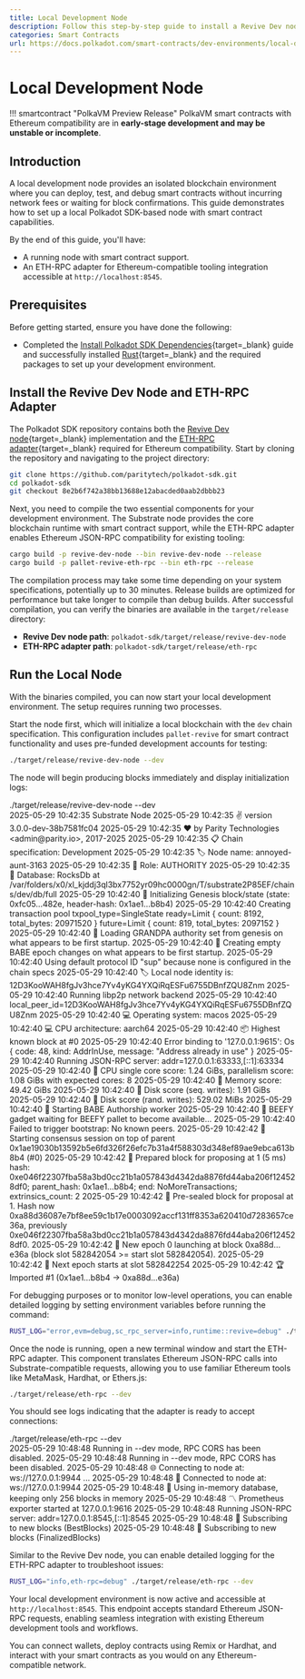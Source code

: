 ```yaml
---
title: Local Development Node
description: Follow this step-by-step guide to install a Revive Dev node and ETH-RPC adapter for smart contract development in a local environment.
categories: Smart Contracts
url: https://docs.polkadot.com/smart-contracts/dev-environments/local-dev-node/
---
```


# Local Development Node

!!! smartcontract "PolkaVM Preview Release"
    PolkaVM smart contracts with Ethereum compatibility are in **early-stage development and may be unstable or incomplete**.
## Introduction

A local development node provides an isolated blockchain environment where you can deploy, test, and debug smart contracts without incurring network fees or waiting for block confirmations. This guide demonstrates how to set up a local Polkadot SDK-based node with smart contract capabilities.

By the end of this guide, you'll have:

- A running node with smart contract support.
- An ETH-RPC adapter for Ethereum-compatible tooling integration accessible at `http://localhost:8545`.

## Prerequisites

Before getting started, ensure you have done the following:

- Completed the [Install Polkadot SDK Dependencies](/parachains/install-polkadot-sdk/){target=\_blank} guide and successfully installed [Rust](https://www.rust-lang.org/){target=\_blank} and the required packages to set up your development environment.

## Install the Revive Dev Node and ETH-RPC Adapter

The Polkadot SDK repository contains both the [Revive Dev node](https://github.com/paritytech/polkadot-sdk/tree/8e2b6f742a38bb13688e12abacded0aab2dbbb23/substrate/frame/revive/dev-node){target=\_blank} implementation and the [ETH-RPC adapter](https://github.com/paritytech/polkadot-sdk/tree/8e2b6f742a38bb13688e12abacded0aab2dbbb23/substrate/frame/revive/rpc){target=\_blank} required for Ethereum compatibility. Start by cloning the repository and navigating to the project directory:

```bash
git clone https://github.com/paritytech/polkadot-sdk.git
cd polkadot-sdk
git checkout 8e2b6f742a38bb13688e12abacded0aab2dbbb23
```

Next, you need to compile the two essential components for your development environment. The Substrate node provides the core blockchain runtime with smart contract support, while the ETH-RPC adapter enables Ethereum JSON-RPC compatibility for existing tooling:

```bash
cargo build -p revive-dev-node --bin revive-dev-node --release
cargo build -p pallet-revive-eth-rpc --bin eth-rpc --release
```

The compilation process may take some time depending on your system specifications, potentially up to 30 minutes. Release builds are optimized for performance but take longer to compile than debug builds. After successful compilation, you can verify the binaries are available in the `target/release` directory:

- **Revive Dev node path**: `polkadot-sdk/target/release/revive-dev-node`
- **ETH-RPC adapter path**: `polkadot-sdk/target/release/eth-rpc`

## Run the Local Node

With the binaries compiled, you can now start your local development environment. The setup requires running two processes.

Start the node first, which will initialize a local blockchain with the `dev` chain specification. This configuration includes `pallet-revive` for smart contract functionality and uses pre-funded development accounts for testing:

```bash
./target/release/revive-dev-node --dev
```

The node will begin producing blocks immediately and display initialization logs:

<div id="termynal" data-termynal>
  <span data-ty="input"><span class="file-path"></span>./target/release/revive-dev-node --dev</span>
  <br />
  <span data-ty>2025-05-29 10:42:35 Substrate Node</span>
  <span data-ty>2025-05-29 10:42:35 ✌️ version 3.0.0-dev-38b7581fc04</span>
  <span data-ty>2025-05-29 10:42:35 ❤️ by Parity Technologies &lt;admin@parity.io&gt;, 2017-2025</span>
  <span data-ty>2025-05-29 10:42:35 📋 Chain specification: Development</span>
  <span data-ty>2025-05-29 10:42:35 🏷 Node name: annoyed-aunt-3163</span>
  <span data-ty>2025-05-29 10:42:35 👤 Role: AUTHORITY</span>
  <span data-ty>2025-05-29 10:42:35 💾 Database: RocksDb at /var/folders/x0/xl_kjddj3ql3bx7752yr09hc0000gn/T/substrate2P85EF/chains/dev/db/full</span>
  <span data-ty>2025-05-29 10:42:40 🔨 Initializing Genesis block/state (state: 0xfc05…482e, header-hash: 0x1ae1…b8b4)</span>
  <span data-ty>2025-05-29 10:42:40 Creating transaction pool txpool_type=SingleState ready=Limit { count: 8192, total_bytes: 20971520 } future=Limit { count: 819, total_bytes: 2097152 }</span>
  <span data-ty>2025-05-29 10:42:40 👴 Loading GRANDPA authority set from genesis on what appears to be first startup.</span>
  <span data-ty>2025-05-29 10:42:40 👶 Creating empty BABE epoch changes on what appears to be first startup.</span>
  <span data-ty>2025-05-29 10:42:40 Using default protocol ID "sup" because none is configured in the chain specs</span>
  <span data-ty>2025-05-29 10:42:40 🏷 Local node identity is: 12D3KooWAH8fgJv3hce7Yv4yKG4YXQiRqESFu6755DBnfZQU8Znm</span>
  <span data-ty>2025-05-29 10:42:40 Running libp2p network backend</span>
  <span data-ty>2025-05-29 10:42:40 local_peer_id=12D3KooWAH8fgJv3hce7Yv4yKG4YXQiRqESFu6755DBnfZQU8Znm</span>
  <span data-ty>2025-05-29 10:42:40 💻 Operating system: macos</span>
  <span data-ty>2025-05-29 10:42:40 💻 CPU architecture: aarch64</span>
  <span data-ty>2025-05-29 10:42:40 📦 Highest known block at #0</span>
  <span data-ty>2025-05-29 10:42:40 Error binding to '127.0.0.1:9615': Os { code: 48, kind: AddrInUse, message: "Address already in use" }</span>
  <span data-ty>2025-05-29 10:42:40 Running JSON-RPC server: addr=127.0.0.1:63333,[::1]:63334</span>
  <span data-ty>2025-05-29 10:42:40 🏁 CPU single core score: 1.24 GiBs, parallelism score: 1.08 GiBs with expected cores: 8</span>
  <span data-ty>2025-05-29 10:42:40 🏁 Memory score: 49.42 GiBs</span>
  <span data-ty>2025-05-29 10:42:40 🏁 Disk score (seq. writes): 1.91 GiBs</span>
  <span data-ty>2025-05-29 10:42:40 🏁 Disk score (rand. writes): 529.02 MiBs</span>
  <span data-ty>2025-05-29 10:42:40 👶 Starting BABE Authorship worker</span>
  <span data-ty>2025-05-29 10:42:40 🥩 BEEFY gadget waiting for BEEFY pallet to become available...</span>
  <span data-ty>2025-05-29 10:42:40 Failed to trigger bootstrap: No known peers.</span>
  <span data-ty>2025-05-29 10:42:42 🙌 Starting consensus session on top of parent 0x1ae19030b13592b5e6fd326f26efc7b31a4f588303d348ef89ae9ebca613b8b4 (#0)</span>
  <span data-ty>2025-05-29 10:42:42 🎁 Prepared block for proposing at 1 (5 ms) hash: 0xe046f22307fba58a3bd0cc21b1a057843d4342da8876fd44aba206f124528df0; parent_hash: 0x1ae1…b8b4; end: NoMoreTransactions; extrinsics_count: 2</span>
  <span data-ty>2025-05-29 10:42:42 🔖 Pre-sealed block for proposal at 1. Hash now 0xa88d36087e7bf8ee59c1b17e0003092accf131ff8353a620410d7283657ce36a, previously 0xe046f22307fba58a3bd0cc21b1a057843d4342da8876fd44aba206f124528df0.</span>
  <span data-ty>2025-05-29 10:42:42 👶 New epoch 0 launching at block 0xa88d…e36a (block slot 582842054 >= start slot 582842054).</span>
  <span data-ty>2025-05-29 10:42:42 👶 Next epoch starts at slot 582842254</span>
  <span data-ty>2025-05-29 10:42:42 🏆 Imported #1 (0x1ae1…b8b4 → 0xa88d…e36a)</span>
</div>

For debugging purposes or to monitor low-level operations, you can enable detailed logging by setting environment variables before running the command:

```bash
RUST_LOG="error,evm=debug,sc_rpc_server=info,runtime::revive=debug" ./target/release/revive-dev-node --dev
```

Once the node is running, open a new terminal window and start the ETH-RPC adapter. This component translates Ethereum JSON-RPC calls into Substrate-compatible requests, allowing you to use familiar Ethereum tools like MetaMask, Hardhat, or Ethers.js:

```bash
./target/release/eth-rpc --dev
```

You should see logs indicating that the adapter is ready to accept connections:

<div id="termynal" data-termynal>
  <span data-ty="input"><span class="file-path"></span>./target/release/eth-rpc --dev</span>
  <br />
  <span data-ty>2025-05-29 10:48:48 Running in --dev mode, RPC CORS has been disabled.</span>
  <span data-ty>2025-05-29 10:48:48 Running in --dev mode, RPC CORS has been disabled.</span>
  <span data-ty>2025-05-29 10:48:48 🌐 Connecting to node at: ws://127.0.0.1:9944 ...</span>
  <span data-ty>2025-05-29 10:48:48 🌟 Connected to node at: ws://127.0.0.1:9944</span>
  <span data-ty>2025-05-29 10:48:48 💾 Using in-memory database, keeping only 256 blocks in memory</span>
  <span data-ty>2025-05-29 10:48:48 〽️ Prometheus exporter started at 127.0.0.1:9616</span>
  <span data-ty>2025-05-29 10:48:48 Running JSON-RPC server: addr=127.0.0.1:8545,[::1]:8545</span>
  <span data-ty>2025-05-29 10:48:48 🔌 Subscribing to new blocks (BestBlocks)</span>
  <span data-ty>2025-05-29 10:48:48 🔌 Subscribing to new blocks (FinalizedBlocks)</span>
</div>

Similar to the Revive Dev node, you can enable detailed logging for the ETH-RPC adapter to troubleshoot issues:

```bash
RUST_LOG="info,eth-rpc=debug" ./target/release/eth-rpc --dev
```

Your local development environment is now active and accessible at `http://localhost:8545`. This endpoint accepts standard Ethereum JSON-RPC requests, enabling seamless integration with existing Ethereum development tools and workflows. 

You can connect wallets, deploy contracts using Remix or Hardhat, and interact with your smart contracts as you would on any Ethereum-compatible network.
